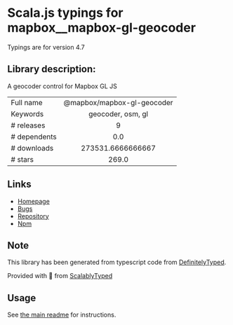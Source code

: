 
# Scala.js typings for mapbox__mapbox-gl-geocoder

Typings are for version 4.7

## Library description:
A geocoder control for Mapbox GL JS

|                    |                 |
| ------------------ | :-------------: |
| Full name          | @mapbox/mapbox-gl-geocoder |
| Keywords           | geocoder, osm, gl |
| # releases         | 9 |
| # dependents       | 0.0 |
| # downloads        | 273531.6666666667 |
| # stars            | 269.0 |

## Links
- [Homepage](https://github.com/mapbox/mapbox-gl-geocoder#readme)
- [Bugs](https://github.com/mapbox/mapbox-gl-geocoder/issues)
- [Repository](https://github.com/mapbox/mapbox-gl-geocoder)
- [Npm](https://www.npmjs.com/package/%40mapbox%2Fmapbox-gl-geocoder)
    


## Note
This library has been generated from typescript code from [DefinitelyTyped](https://definitelytyped.org).

Provided with :purple_heart: from [ScalablyTyped](https://github.com/oyvindberg/ScalablyTyped)

## Usage
See [the main readme](../../readme.md) for instructions.



